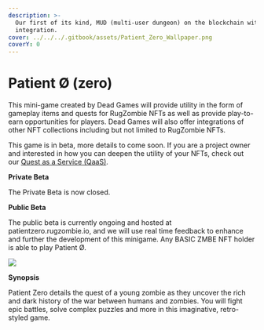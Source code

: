 ```yaml
---
description: >-
  Our first of its kind, MUD (multi-user dungeon) on the blockchain with NFT
  integration.
cover: ../../../.gitbook/assets/Patient_Zero_Wallpaper.png
coverY: 0
---
```


# Patient Ø (zero)

This mini-game created by Dead Games will provide utility in the form of gameplay items and quests for RugZombie NFTs as well as provide play-to-earn opportunities for players. Dead Games will also offer integrations of other NFT collections including but not limited to RugZombie NFTs.

This game is in beta, more details to come soon. If you are a project owner and interested in how you can deepen the utility of your NFTs, check out our [Quest as a Service (QaaS)](quest-as-a-service-qaas.md).



**Private Beta**

The Private Beta is now closed.&#x20;

**Public Beta**

The public beta is currently ongoing and hosted at patientzero.rugzombie.io, and we will use real time feedback to enhance and further the development of this minigame. Any BASIC ZMBE NFT holder is able to play Patient Ø.&#x20;

![](../../../.gitbook/assets/Patient\_Zero\_Wallpaper.png)

**Synopsis**&#x20;

Patient Zero details the quest of a young zombie as they uncover the rich and dark history of the war between humans  and zombies. You will fight epic battles, solve complex puzzles and more in this imaginative, retro-styled game. &#x20;
